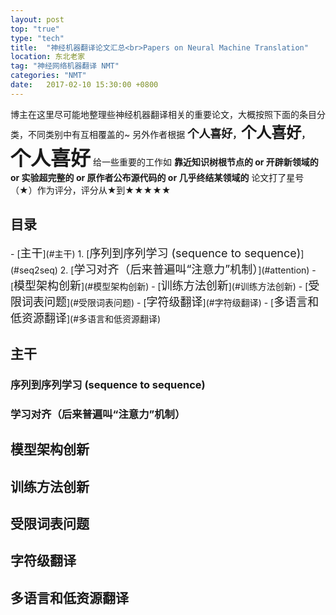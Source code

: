 ```yaml
---
layout: post
top: "true"
type: "tech"
title:  "神经机器翻译论文汇总<br>Papers on Neural Machine Translation"
location: 东北老家
tag: "神经网络机器翻译 NMT"
categories: "NMT"
date:   2017-02-10 15:30:00 +0800
---
```


博主在这里尽可能地整理些神经机器翻译相关的重要论文，大概按照下面的条目分类，不同类别中有互相覆盖的~
另外作者根据 <b><font size="4">个人喜好</font>，<font size="5">个人喜好</font>，<font size="6">个人喜好</font></b> 给一些重要的工作如 **靠近知识树根节点的 or 开辟新领域的 or 实验超完整的 or 原作者公布源代码的 or 几乎终结某领域的** 论文打了星号（★）作为评分，评分从★到★★★★★



<h2>目录</h2>
  - [<font size="4">主干</font>](#主干)
    1. [<font size="4">序列到序列学习 (sequence to sequence)</font>](#seq2seq)
    2. [<font size="4">学习对齐（后来普遍叫“注意力”机制）</font>](#attention)
  - [<font size="4">模型架构创新</font>](#模型架构创新)
  - [<font size="4">训练方法创新</font>](#训练方法创新)
  - [<font size="4">受限词表问题</font>](#受限词表问题)
  - [<font size="4">字符级翻译</font>](#字符级翻译)
  - [<font size="4">多语言和低资源翻译</font>](#多语言和低资源翻译)



<h2 id="主干">主干</h2>

<h3 id="seq2seq">序列到序列学习 (sequence to sequence)</h3>

<h3 id="attention">学习对齐（后来普遍叫“注意力”机制）</h3>

<h2 id="模型架构创新">模型架构创新</h2>

<h2 id="训练方法创新">训练方法创新</h2>

<h2 id="受限词表问题">受限词表问题</h2>

<h2 id="字符级翻译">字符级翻译</h2>

<h2 id="多语言和低资源翻译">多语言和低资源翻译</h2>
